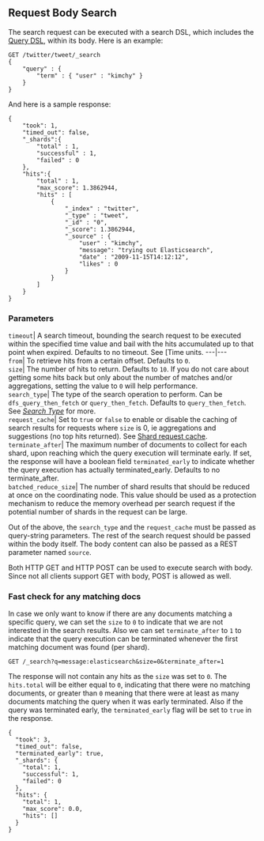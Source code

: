 ## Request Body Search

The search request can be executed with a search DSL, which includes the [Query DSL](query-dsl.html), within its body. Here is an example:
    
    
    GET /twitter/tweet/_search
    {
        "query" : {
            "term" : { "user" : "kimchy" }
        }
    }

And here is a sample response:
    
    
    {
        "took": 1,
        "timed_out": false,
        "_shards":{
            "total" : 1,
            "successful" : 1,
            "failed" : 0
        },
        "hits":{
            "total" : 1,
            "max_score": 1.3862944,
            "hits" : [
                {
                    "_index" : "twitter",
                    "_type" : "tweet",
                    "_id" : "0",
                    "_score": 1.3862944,
                    "_source" : {
                        "user" : "kimchy",
                        "message": "trying out Elasticsearch",
                        "date" : "2009-11-15T14:12:12",
                        "likes" : 0
                    }
                }
            ]
        }
    }

### Parameters

`timeout`| A search timeout, bounding the search request to be executed within the specified time value and bail with the hits accumulated up to that point when expired. Defaults to no timeout. See [Time units.     ---|---    
`from`| To retrieve hits from a certain offset. Defaults to `0`.     
`size`| The number of hits to return. Defaults to `10`. If you do not care about getting some hits back but only about the number of matches and/or aggregations, setting the value to `0` will help performance.     
`search_type`| The type of the search operation to perform. Can be `dfs_query_then_fetch` or `query_then_fetch`. Defaults to `query_then_fetch`. See [_Search Type_](search-request-search-type.html) for more.     
`request_cache`| Set to `true` or `false` to enable or disable the caching of search results for requests where `size` is 0, ie aggregations and suggestions (no top hits returned). See [Shard request cache](shard-request-cache.html).     
`terminate_after`| The maximum number of documents to collect for each shard, upon reaching which the query execution will terminate early. If set, the response will have a boolean field `terminated_early` to indicate whether the query execution has actually terminated_early. Defaults to no terminate_after.     
`batched_reduce_size`| The number of shard results that should be reduced at once on the coordinating node. This value should be used as a protection mechanism to reduce the memory overhead per search request if the potential number of shards in the request can be large.   
  
Out of the above, the `search_type` and the `request_cache` must be passed as query-string parameters. The rest of the search request should be passed within the body itself. The body content can also be passed as a REST parameter named `source`.

Both HTTP GET and HTTP POST can be used to execute search with body. Since not all clients support GET with body, POST is allowed as well.

### Fast check for any matching docs

In case we only want to know if there are any documents matching a specific query, we can set the `size` to `0` to indicate that we are not interested in the search results. Also we can set `terminate_after` to `1` to indicate that the query execution can be terminated whenever the first matching document was found (per shard).
    
    
    GET /_search?q=message:elasticsearch&size=0&terminate_after=1

The response will not contain any hits as the `size` was set to `0`. The `hits.total` will be either equal to `0`, indicating that there were no matching documents, or greater than `0` meaning that there were at least as many documents matching the query when it was early terminated. Also if the query was terminated early, the `terminated_early` flag will be set to `true` in the response.
    
    
    {
      "took": 3,
      "timed_out": false,
      "terminated_early": true,
      "_shards": {
        "total": 1,
        "successful": 1,
        "failed": 0
      },
      "hits": {
        "total": 1,
        "max_score": 0.0,
        "hits": []
      }
    }
